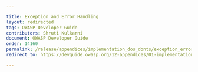 ```yaml
---

title: Exception and Error Handling
layout: redirected
tags: OWASP Developer Guide
contributors: Shruti Kulkarni
document: OWASP Developer Guide
order: 14160
permalink: /release/appendices/implementation_dos_donts/exception_error_handling/
redirect_to: https://devguide.owasp.org/12-appendices/01-implementation-dos-donts/06-exception-error-handling/

---
```


